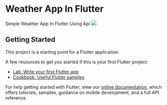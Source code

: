 # Weather App In Flutter

Simple Weather App In Flutter Using Api
<img src="https://user-images.githubusercontent.com/73570477/133889857-c7783286-593e-4e9e-80cd-fe875a62957f.jpg">

## Getting Started

This project is a starting point for a Flutter application.

A few resources to get you started if this is your first Flutter project:

- [Lab: Write your first Flutter app](https://flutter.dev/docs/get-started/codelab)
- [Cookbook: Useful Flutter samples](https://flutter.dev/docs/cookbook)

For help getting started with Flutter, view our
[online documentation](https://flutter.dev/docs), which offers tutorials,
samples, guidance on mobile development, and a full API reference.
